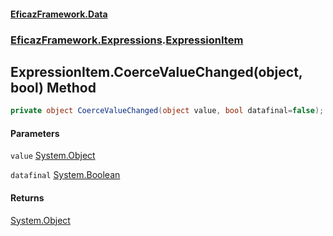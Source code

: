 #### [EficazFramework.Data](EficazFrameworkData.md 'EficazFramework Data')
### [EficazFramework.Expressions](EficazFrameworkData.md#EficazFramework.Expressions 'EficazFramework.Expressions').[ExpressionItem](EficazFramework.Expressions/ExpressionItem.md 'EficazFramework.Expressions.ExpressionItem')

## ExpressionItem.CoerceValueChanged(object, bool) Method

```csharp
private object CoerceValueChanged(object value, bool datafinal=false);
```
#### Parameters

<a name='EficazFramework.Expressions.ExpressionItem.CoerceValueChanged(object,bool).value'></a>

`value` [System.Object](https://docs.microsoft.com/en-us/dotnet/api/System.Object 'System.Object')

<a name='EficazFramework.Expressions.ExpressionItem.CoerceValueChanged(object,bool).datafinal'></a>

`datafinal` [System.Boolean](https://docs.microsoft.com/en-us/dotnet/api/System.Boolean 'System.Boolean')

#### Returns
[System.Object](https://docs.microsoft.com/en-us/dotnet/api/System.Object 'System.Object')